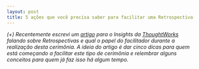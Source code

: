 ```yaml
---
layout: post
title: 5 ações que você precisa saber para facilitar uma Retrospectiva
---
```


*(+) Recentemente escrevi um [artigo] para o Insights da [ThoughtWorks] falando sobre Retrospectivas e qual o papel do facilitador durante a realização desta cerimônia. A ideia do artigo é dar cinco dicas para quem está começando a facilitar este tipo de cerimônia e relembrar alguns conceitos para quem já faz isso há algum tempo.*

[artigo]: http://www.thoughtworks.com/pt/insights/blog/5-things-you-need-know-facilitate-retrospective
[ThoughtWorks]: https://thoughtworks.com